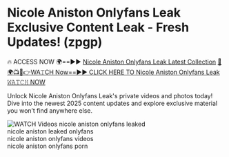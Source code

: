 # Nicole Aniston Onlyfans Leak Exclusive Content Leak - Fresh Updates! (zpgp)

🔥 ACCESS NOW 🌍==►► <a href="https://tinyurl.com/3fjeunct" rel="nofollow">Nicole Aniston Onlyfans Leak Latest Collection</a></h3>
[🔴🌍📺📱👉WA𝚃CH Now==►► CLICK HERE TO Nicole Aniston Onlyfans Leak 𝚆𝙰𝚃𝙲𝙷 NOW](https://tinyurl.com/3fjeunct)

Unlock Nicole Aniston Onlyfans Leak's private videos and photos today! Dive into the newest 2025 content updates and explore exclusive material you won’t find anywhere else.


<a href="https://tinyurl.com/3fjeunct" rel="nofollow" data-target="animated-image.originalLink"><img src="https://camo.githubusercontent.com/8a4f000d20f83aca3bf7ec5f350d767afa0574a8a352519fd8cfa583a6f93a33/68747470733a2f2f692e696d6775722e636f6d2f644a486b345a712e676966" alt="WATCH Videos" data-canonical-src="https://i.imgur.com/dJHk4Zq.gif" style="max-width: 100%; display: inline-block;" data-target="animated-image.originalImage"></a>
nicole aniston onlyfans leaked<br>
nicole aniston leaked onlyfans<br>
nicole aniston onlyfans videos<br>
nicole aniston onlyfans porn